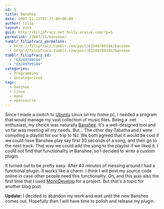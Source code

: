 ```yaml
---
id: 5
title: Banshee
date: 2007-11-12T07:27:00+00:00
author: filip
layout: post
guid: http://filipfracz.net.holly.arvixe.com/?p=5
permalink: /2007/11/banshee/
tumblr_filipfracz_permalink:
  - http://filipfracz.tumblr.com/post/63249709184/banshee
  - http://filipfracz.tumblr.com/post/63249709184/banshee
tumblr_filipfracz_id:
  - "63249709184"
  - "63249709184"
categories:
  - Programming
  - Uncategorized
tags:
  - banshee
  - linux
  - mono
  - opensource
---
```

Since I made a switch to [Ubuntu](http://www.ubuntu.com "Ubuntu") Linux on my home pc, I needed a program that would manage my vast collection of music files. Being a .net enthusiast, my choice was naturally [Banshee](http://banshee-project.org/ "Banshee"). It's a well-designed tool and so far was meeting all my needs. But&#8230; The other day Tabatha and I were compiling a playlist for our trip to NJ. We both agreed that it would be cool if we could have Banshee play say first 30 seconds of a song, and then go to the next track. That way we could add the song to the playlist if we liked it. I could not find that functionality in Banshee, so I decided to write a custom plugin.

It turned out to be pretty easy. After 40 minutes of messing around I had a functional plugin. It works like a charm. I think I will post my source code online in case other people need this functionality. Oh, and this was also the first time that I used [MonoDevelop](http://www.monodevelop.com/ "MonoDevelop") for a project. But that's a topic for another blog post.

**Update:**
I decided to abandon my work and wait until the new Banshee comes out. Hopefully then I will have time to polish and release my plugin.